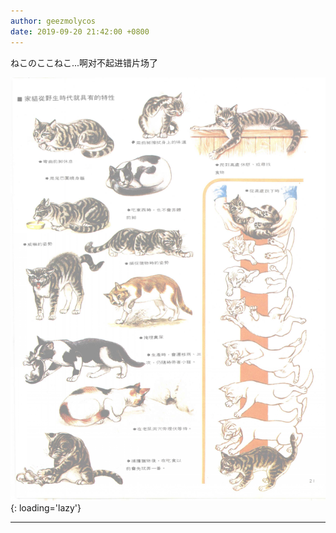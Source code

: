 ```yaml
---
author: geezmolycos
date: 2019-09-20 21:42:00 +0800
---
```


ねこのここねこ...啊对不起进错片场了

![](/images/qq-zone/2019-09-20-neko.png){: loading='lazy'}

---
